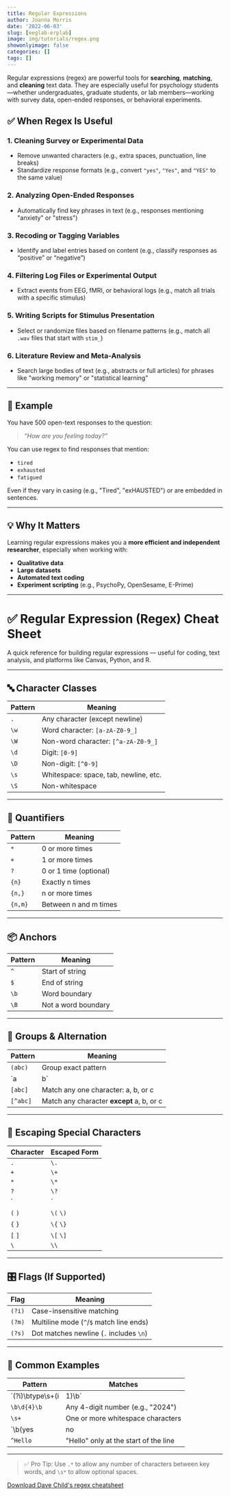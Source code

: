 ```yaml
---
title: Regular Expressions
author: Joanna Morris
date: '2022-06-03'
slug: [eeglab-erplab]
image: img/tutorials/regex.png
showonlyimage: false
categories: []
tags: []
---
```



Regular expressions (regex) are powerful tools for **searching**, **matching**, and **cleaning** text data. They are especially useful for psychology students—whether undergraduates, graduate students, or lab members—working with survey data, open-ended responses, or behavioral experiments.

<!--more-->

## ✅ When Regex Is Useful

### 1. Cleaning Survey or Experimental Data
- Remove unwanted characters (e.g., extra spaces, punctuation, line breaks)
- Standardize response formats (e.g., convert `"yes"`, `"Yes"`, and `"YES"` to the same value)

### 2. Analyzing Open-Ended Responses
- Automatically find key phrases in text (e.g., responses mentioning "anxiety" or "stress")

### 3. Recoding or Tagging Variables
- Identify and label entries based on content (e.g., classify responses as “positive” or “negative”)

### 4. Filtering Log Files or Experimental Output
- Extract events from EEG, fMRI, or behavioral logs (e.g., match all trials with a specific stimulus)

### 5. Writing Scripts for Stimulus Presentation
- Select or randomize files based on filename patterns (e.g., match all `.wav` files that start with `stim_`)

### 6. Literature Review and Meta-Analysis
- Search large bodies of text (e.g., abstracts or full articles) for phrases like "working memory" or "statistical learning"

---

## 🧪 Example

You have 500 open-text responses to the question:

> *“How are you feeling today?”*

You can use regex to find responses that mention:
- `tired`
- `exhausted`
- `fatigued`

Even if they vary in casing (e.g., "Tired", "exHAUSTED") or are embedded in sentences.

---

## 💡 Why It Matters

Learning regular expressions makes you a **more efficient and independent researcher**, especially when working with:
- **Qualitative data**
- **Large datasets**
- **Automated text coding**
- **Experiment scripting** (e.g., PsychoPy, OpenSesame, E-Prime)

---

# ✅ Regular Expression (Regex) Cheat Sheet

A quick reference for building regular expressions — useful for coding, text analysis, and platforms like Canvas, Python, and R.

---

## 🔤 Character Classes

| Pattern | Meaning                              |
|---------|--------------------------------------|
| `.`     | Any character (except newline)       |
| `\w`    | Word character: `[a-zA-Z0-9_]`        |
| `\W`    | Non-word character: `[^a-zA-Z0-9_]`   |
| `\d`    | Digit: `[0-9]`                        |
| `\D`    | Non-digit: `[^0-9]`                   |
| `\s`    | Whitespace: space, tab, newline, etc.|
| `\S`    | Non-whitespace                       |

---

## 🔢 Quantifiers

| Pattern   | Meaning                           |
|-----------|-----------------------------------|
| `*`       | 0 or more times                   |
| `+`       | 1 or more times                   |
| `?`       | 0 or 1 time (optional)            |
| `{n}`     | Exactly n times                   |
| `{n,}`    | n or more times                   |
| `{n,m}`   | Between n and m times             |

---

## 📦 Anchors

| Pattern | Meaning               |
|---------|-----------------------|
| `^`     | Start of string       |
| `$`     | End of string         |
| `\b`    | Word boundary         |
| `\B`    | Not a word boundary   |

---

## 🔀 Groups & Alternation

| Pattern       | Meaning                                  |
|---------------|------------------------------------------|
| `(abc)`       | Group exact pattern                      |
| `a|b`         | Match either `a` or `b`                  |
| `[abc]`       | Match any one character: a, b, or c      |
| `[^abc]`      | Match any character **except** a, b, or c|

---

## 📐 Escaping Special Characters

| Character | Escaped Form |
|-----------|--------------|
| `.`       | `\.`         |
| `+`       | `\+`         |
| `*`       | `\*`         |
| `?`       | `\?`         |
| `|`       | `\|`         |
| `(` `)`   | `\(` `\)`    |
| `{` `}`   | `\{` `\}`    |
| `[` `]`   | `\[` `\]`    |
| `\`       | `\\`         |

---

## 🎛 Flags (If Supported)

| Flag   | Meaning                            |
|--------|------------------------------------|
| `(?i)` | Case-insensitive matching          |
| `(?m)` | Multiline mode (`^`/`$` match line ends) |
| `(?s)` | Dot matches newline (`.` includes `\n`) |

---

## 🧪 Common Examples

| Pattern                  | Matches                                  |
|--------------------------|------------------------------------------|
| `(?i)\btype\s+(i|1)\b`   | Type I, type 1 (case-insensitive)        |
| `\b\d{4}\b`              | Any 4-digit number (e.g., "2024")        |
| `\s+`                    | One or more whitespace characters        |
| `\b(yes|no|maybe)\b`     | Matches the word "yes", "no", or "maybe" |
| `^Hello`                 | "Hello" only at the start of the line    |

---

> ✅ Pro Tip: Use `.*` to allow any number of characters between key words, and `\s*` to allow optional spaces.

[Download Dave Child's regex cheatsheet](/static/files/davechild_regular-expressions.pdf)